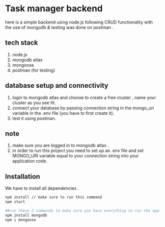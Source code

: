 # Task manager backend

here is a simple backend using node.js following CRUD functionality with the use of mongodb & testing was done on postman .
## tech stack
1. node.js
2. mongodb atlas
3. mongoose
4. postman (for testing)

## database setup and connectivity
1. login to mongodb atlas and choose to create a free  cluster , name your cluster as you see fit.
2. connect your database by passing connection string in the mongo_uri variable in the .env file (you have to first create it).
3. test it using postman.

## note
1. make sure you are logged in to mongodb atlas .
2. in order to run this project you need to set up an .env file and set MONGO_URI variable equal to your connection string into your application code.

## Installation
We have to install all dependencies .

```bash
npm install // make sure to run this command
npm start 

##run these 2 commands to make sure you have everything to run the application.
npm install mongodb
npm i mongoose 

